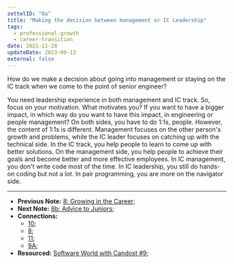 ```yaml
---
zettelID: "8a"
title: "Making the decision between management or IC Leadership"
tags:
  - professional-growth
  - career-transition
date: 2021-11-28
updateDate: 2023-09-13
external: false
---
```


How do we make a decision about going into management or staying on the IC track when we come to the point of senior engineer?

You need leadership experience in both management and IC track. So, focus on your motivation. What motivates you? If you want to have a bigger impact, in which way do you want to have this impact, in engineering or people management? On both sides, you have to do 1:1s, people. However, the content of 1:1s is different. Management focuses on the other person's growth and problems, while the IC leader focuses on catching up with the technical side. In the IC track, you help people to learn to come up with better solutions. On the management side, you help people to achieve their goals and become better and more effective employees. In IC management, you don't write code most of the time. In IC leadership, you still do hands-on coding but not a lot. In pair programming, you are more on the navigator side.

---

- **Previous Note:** [8: Growing in the Career](/notes/8/);
- **Next Note:** [8b: Advice to Juniors](/notes/8b/);
- **Connections:**
  - [10](/notes/10/);
  - [8](/notes/8/);
  - [11](/notes/11/);
  - [9A](/notes/9a/);
- **Resourced:** [Software World with Candost #9](/podcast/9-engineering-career-path/);
